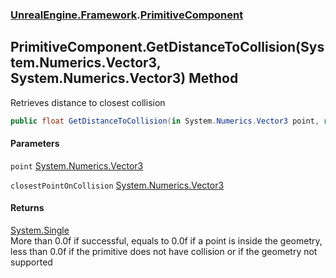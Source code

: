### [UnrealEngine.Framework](./UnrealEngine-Framework.md 'UnrealEngine.Framework').[PrimitiveComponent](./PrimitiveComponent.md 'UnrealEngine.Framework.PrimitiveComponent')
## PrimitiveComponent.GetDistanceToCollision(System.Numerics.Vector3, System.Numerics.Vector3) Method
Retrieves distance to closest collision  
```csharp
public float GetDistanceToCollision(in System.Numerics.Vector3 point, ref System.Numerics.Vector3 closestPointOnCollision);
```
#### Parameters
<a name='UnrealEngine-Framework-PrimitiveComponent-GetDistanceToCollision(System-Numerics-Vector3_System-Numerics-Vector3)-point'></a>
`point` [System.Numerics.Vector3](https://docs.microsoft.com/en-us/dotnet/api/System.Numerics.Vector3 'System.Numerics.Vector3')  
  
  
<a name='UnrealEngine-Framework-PrimitiveComponent-GetDistanceToCollision(System-Numerics-Vector3_System-Numerics-Vector3)-closestPointOnCollision'></a>
`closestPointOnCollision` [System.Numerics.Vector3](https://docs.microsoft.com/en-us/dotnet/api/System.Numerics.Vector3 'System.Numerics.Vector3')  
  
  
#### Returns
[System.Single](https://docs.microsoft.com/en-us/dotnet/api/System.Single 'System.Single')  
More than 0.0f if successful, equals to 0.0f if a point is inside the geometry, less than 0.0f if the primitive does not have collision or if the geometry not supported  
